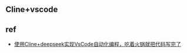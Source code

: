 

## Cline+vscode


## ref
+ [使用Cline+deepseek实现VsCode自动化编程，吃着火锅就把代码写完了](https://zhuanlan.zhihu.com/p/20137386829)
